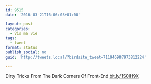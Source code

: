 ```yaml
---
id: 9515
date: '2016-03-21T16:06:03+01:00'

layout: post
categories:
  - Vis ma vie
tags:
  - tweet
format: status
publish_social: no
guid: 'http://tweets.local/?birdsite_tweet=711946987973812224'

---
```


Dirty Tricks From The Dark Corners Of Front-End [bit.ly/1S0IH9X](http://bit.ly/1S0IH9X)